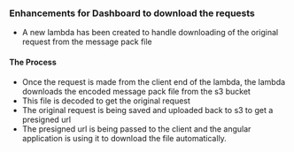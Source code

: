 ### Enhancements for Dashboard to download the requests
- A new lambda has been created to handle downloading of the original request from the message pack file 

#### The Process
- Once the request is made from the client end of the lambda, the lambda downloads the encoded message pack file from the s3 bucket
- This file is decoded to get the original request
- The original request is being saved and uploaded back to s3 to get a presigned url
- The presigned url is being passed to the client and the angular application is using it to download the file automatically.
